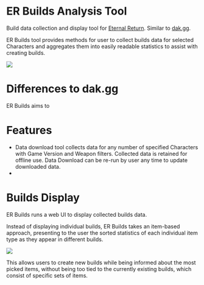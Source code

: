 # ER Builds Analysis Tool
Build data collection and display tool for [Eternal Return](https://store.steampowered.com/app/1049590/Eternal_Return/). Similar to [dak.gg](https://dak.gg/er/characters).

ER Builds tool provides methods for user to collect builds data for selected Characters and aggregates them into easily readable statistics to assist with creating builds.

![](todo)

# Differences to dak.gg
ER Builds aims to

# Features
- Data download tool collects data for any number of specified Characters with Game Version and Weapon filters. Collected data is retained for offline use. Data Download can be re-run by user any time to update downloaded data.
-

# Builds Display
ER Builds runs a web UI to display collected builds data.

Instead of displaying individual builds, ER Builds takes an item-based approach, presenting to the user the sorted statistics of each individual item type as they appear in different builds.

![](todo)

This allows users to create new builds while being informed about the most picked items, without being too tied to the currently existing builds, which consist of specific sets of items.